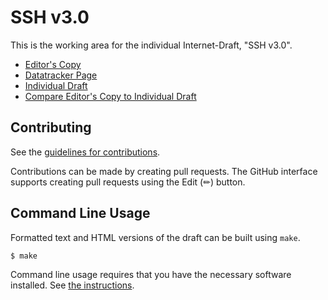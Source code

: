 <!-- regenerate: on (set to off if you edit this file) -->

# SSH v3.0

This is the working area for the individual Internet-Draft, "SSH v3.0".

* [Editor's Copy](https://opencrypto.github.io/draft-pala-ssh3/#go.draft-pala-ssh3.html)
* [Datatracker Page](https://datatracker.ietf.org/doc/draft-pala-ssh3)
* [Individual Draft](https://datatracker.ietf.org/doc/html/draft-pala-ssh3)
* [Compare Editor's Copy to Individual Draft](https://opencrypto.github.io/draft-pala-ssh3/#go.draft-pala-ssh3.diff)


## Contributing

See the
[guidelines for contributions](https://github.com/opencrypto/draft-pala-ssh3/blob/main/CONTRIBUTING.md).

Contributions can be made by creating pull requests.
The GitHub interface supports creating pull requests using the Edit (✏) button.


## Command Line Usage

Formatted text and HTML versions of the draft can be built using `make`.

```sh
$ make
```

Command line usage requires that you have the necessary software installed.  See
[the instructions](https://github.com/martinthomson/i-d-template/blob/main/doc/SETUP.md).

